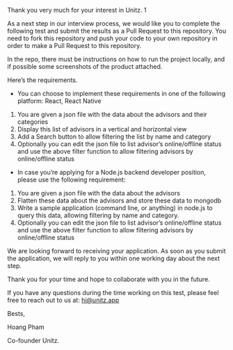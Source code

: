 Thank you very much for your interest in Unitz. 1

As a next step in our interview process, we would like you to complete the following test and submit the results as a Pull Request to this repository. You need to fork this repository and push your code to your own repository in order to make a Pull Request to this repository.

In the repo, there must be instructions on how to run the project locally, and if possible some screenshots of the product attached. 

Here’s the requirements. 

- You can choose to implement these requirements in one of the following platform: React, React Native

1. You are given a json file with the data about the advisors and their categories
2. Display this list of advisors in a vertical and horizontal view
3. Add a Search button to allow filtering the list by name and category
4. Optionally you can edit the json file to list advisor’s online/offline status and use the above filter function to allow filtering advisors by online/offline status 

- In case you’re applying for a Node.js backend developer position, please use the following requirement:

1. You are given a json file with the data about the advisors
2. Flatten these data about the advisors and store these data to mongodb
3. Write a sample application (command line, or anything) in node.js to query this data, allowing filtering by name and category. 
4. Optionally you can edit the json file to list advisor’s online/offline status and use the above filter function to allow filtering advisors by online/offline status

We are looking forward to receiving your application. As soon as you submit the application, we will reply to you within one working day about the next step. 

Thank you for your time and hope to collaborate with you in the future. 

If you have any questions during the time working on this test, please feel free to reach out to us at: hi@unitz.app 

Bests,

Hoang Pham

Co-founder Unitz.


